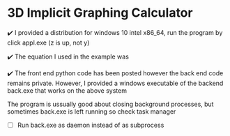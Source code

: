 # 3D Implicit Graphing Calculator

:heavy_check_mark: I provided a distribution for windows 10 intel x86_64, run the program by click appl.exe (z is up, not y)

:heavy_check_mark: The equation I used in the example was

:heavy_check_mark: The front end python code has been posted however the back end code remains private. However, I provided a windows executable of the backend back.exe that works on the above system

The program is ussually good about closing background processes, but sometimes back.exe is left running so check task manager

- [ ] Run back.exe as daemon instead of as subprocess
